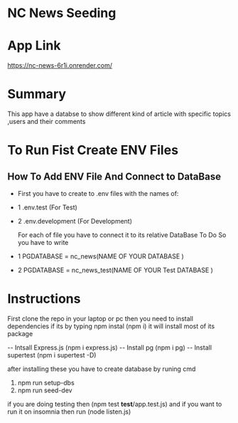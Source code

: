 # NC News Seeding

# App Link

https://nc-news-6r1i.onrender.com/

# Summary

This app have a databse to show different kind of article with specific topics ,users and their comments

# To Run Fist Create ENV Files

## How To Add ENV File And Connect to DataBase

- First you have to create to .env files with the names of:
- 1 .env.test (For Test)
- 2 .env.development (For Development)

  For each of file you have to connect it to its relative DataBase
  To Do So you have to write

- 1 PGDATABASE = nc_news(NAME OF YOUR DATABASE )
- 2 PGDATABASE = nc_news_test(NAME OF YOUR Test DATABASE )

# Instructions

First clone the repo in your laptop or pc then you need to install dependencies if its by typing npm instal (npm i) it will install most of its package

-- Intsall Express.js (npm i express.js)
-- Install pg (npm i pg)
-- Install supertest (npm i supertest -D)

after installing these you have to create database by runing cmd

1. npm run setup-dbs
2. npm run seed-dev

if you are doing testing then (npm test **test**/app.test.js)
and if you want to run it on insomnia then run (node listen.js)
